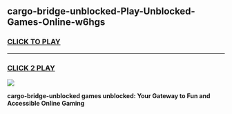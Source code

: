 
## cargo-bridge-unblocked-Play-Unblocked-Games-Online-w6hgs
<h3>
<a href="https://premium76.site?title=cargo-bridge-unblocked&ref=25A">CLICK TO PLAY</a></h3>
<hr>

<h3>
<a href="https://premium76.site?title=cargo-bridge-unblocked&ref=25A">CLICK 2 PLAY</a>
  
</h3>

<a href="https://premium76.site?title=cargo-bridge-unblocked&ref=25A"><img src="https://clearcache.store/games.png"></a>


**cargo-bridge-unblocked games unblocked: Your Gateway to Fun and Accessible Online Gaming**
